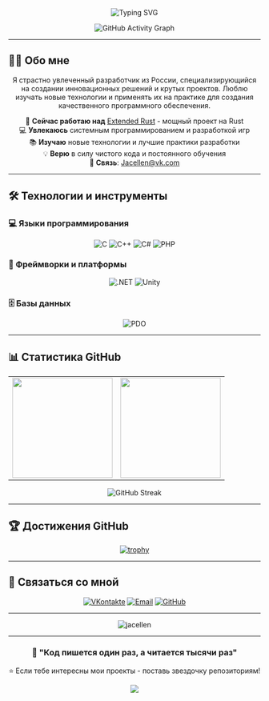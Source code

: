 <div align="center">
  <img src="https://readme-typing-svg.herokuapp.com?font=Fira+Code&size=28&duration=3000&pause=1000&color=36BCF7&center=true&vCenter=true&width=600&lines=%F0%9F%91%8B+Привет!+Меня+зовут+Jacellen;%F0%9F%9A%80+Frontend+%26+Game+Developer;%F0%9F%8E%89+Создаю+крутые+проекты+и+решения;%E2%9C%85+Постоянно+учусь+новому;%F0%9F%92%9E+Люблю+чистый+%26+эффективный+код" alt="Typing SVG" />
</div>

<div align="center">

![GitHub Activity Graph](https://github-readme-activity-graph.vercel.app/graph?username=jacellen&theme=github-compact&hide_border=true&bg_color=0D1117&color=36BCF7&line=36BCF7&point=FFFFFF)

</div>

---

## 👨‍💻 Обо мне

<div align="center">

Я страстно увлеченный разработчик из России, специализирующийся на создании инновационных решений и крутых проектов. Люблю изучать новые технологии и применять их на практике для создания качественного программного обеспечения.

</div>

<div align="center">

🔭 **Сейчас работаю над** [Extended Rust](https://vk.com/extended_rust) - мощный проект на Rust  
💻 **Увлекаюсь** системным программированием и разработкой игр  
📚 **Изучаю** новые технологии и лучшие практики разработки  
💡 **Верю** в силу чистого кода и постоянного обучения  
📧 **Связь**: [Jacellen@vk.com](mailto:Jacellen@vk.com)

</div>

---

## 🛠️ Технологии и инструменты

### 💻 Языки программирования

<div align="center">

![C](https://img.shields.io/badge/c-%2300599C.svg?style=for-the-badge&logo=c&logoColor=white)
![C++](https://img.shields.io/badge/c++-%2300599C.svg?style=for-the-badge&logo=c%2B%2B&logoColor=white)
![C#](https://img.shields.io/badge/c%23-%23239120.svg?style=for-the-badge&logo=c-sharp&logoColor=white)
![PHP](https://img.shields.io/badge/php-%23777BB4.svg?style=for-the-badge&logo=php&logoColor=white)

</div>

### 🚀 Фреймворки и платформы

<div align="center">

![.NET](https://img.shields.io/badge/.NET-5C2D91?style=for-the-badge&logo=.net&logoColor=white)
![Unity](https://img.shields.io/badge/unity-%23000000.svg?style=for-the-badge&logo=unity&logoColor=white)

</div>

### 🗄️ Базы данных

<div align="center">

![PDO](https://img.shields.io/badge/PDO-4479A1.svg?style=for-the-badge&logo=php&logoColor=white)

</div>

---

## 📊 Статистика GitHub

<div align="center">

<table>
  <tr>
    <td>
      <img height="200em" src="https://github-readme-stats.vercel.app/api?username=jacellen&show_icons=true&theme=tokyonight&include_all_commits=true&count_private=true&hide_border=true&bg_color=0D1117&title_color=36BCF7&icon_color=36BCF7&text_color=FFFFFF&border_color=36BCF7"/>
    </td>
    <td>
      <img height="200em" src="https://github-readme-stats.vercel.app/api/top-langs/?username=jacellen&layout=compact&langs_count=8&theme=tokyonight&hide_border=true&bg_color=0D1117&title_color=36BCF7&text_color=FFFFFF&border_color=36BCF7"/>
    </td>
  </tr>
</table>

</div>

<div align="center">

![GitHub Streak](https://github-readme-streak-stats.herokuapp.com/?user=jacellen&theme=tokyonight&hide_border=true&background=0D1117&ring=36BCF7&fire=36BCF7&currStreakLabel=36BCF7&border=36BCF7)

</div>

---

## 🏆 Достижения GitHub

<div align="center">

[![trophy](https://github-profile-trophy.vercel.app/?username=jacellen&theme=tokyonight&no-frame=true&no-bg=true&margin-w=4&column=7&row=1)](https://github.com/ryo-ma/github-profile-trophy)

</div>

---

## 🔗 Связаться со мной

<div align="center">

[![VKontakte](https://img.shields.io/badge/VKontakte-0077FF?style=for-the-badge&logo=vk&logoColor=white)](https://vk.com/extended_rust)
[![Email](https://img.shields.io/badge/Email-D14836?style=for-the-badge&logo=gmail&logoColor=white)](mailto:Jacellen@vk.com)
[![GitHub](https://img.shields.io/badge/GitHub-181717?style=for-the-badge&logo=github&logoColor=white)](https://github.com/jacellen)

</div>

---

<div align="center">

<img src="https://komarev.com/ghpvc/?username=jacellen&label=Profile%20views&color=36BCF7&style=for-the-badge" alt="jacellen" />

</div>

---

<div align="center">

### 💫 "Код пишется один раз, а читается тысячи раз"

⭐ Если тебе интересны мои проекты - поставь звездочку репозиториям!

</div>

<div align="center">
  <img src="https://capsule-render.vercel.app/api?type=waving&color=36BCF7&height=65&section=footer"/>
</div>
